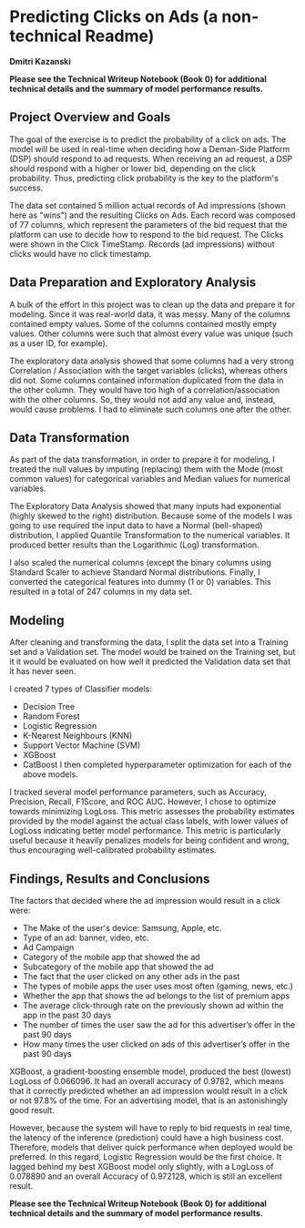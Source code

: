# Predicting Clicks on Ads (a non-technical Readme)

**Dmitri Kazanski**

**Please see the Technical Writeup Notebook (Book 0) for additional technical details and the summary of model performance results.**

## Project Overview and Goals

The goal of the exercise is to predict the probability of a click on ads. The model will be used in real-time when deciding how a Deman-Side Platform (DSP) should respond to ad requests. When receiving an ad request, a DSP should respond with a higher or lower bid, depending on the click probability. Thus, predicting click probability is the key to the platform's success.

The data set contained 5 million actual records of Ad impressions (shown here as "wins") and the resulting Clicks on Ads. Each record was composed of 77 columns, which represent the parameters of the bid request that the platform can use to decide how to respond to the bid request. The Clicks were shown in the Click TimeStamp. Records (ad impressions) without clicks would have no click timestamp.

## Data Preparation and Exploratory Analysis

A bulk of the effort in this project was to clean up the data and prepare it for modeling. Since it was real-world data, it was messy. Many of the columns contained empty values. Some of the columns contained mostly empty values. Other columns were such that almost every value was unique (such as a user ID, for example). 

The exploratory data analysis showed that some columns had a very strong Correlation / Association with the target variables (clicks), whereas others did not. Some columns contained information duplicated from the data in the other column. They would have too high of a correlation/association with the other columns. So, they would not add any value and, instead, would cause problems. I had to eliminate such columns one after the other.


## Data Transformation

As part of the data transformation, in order to prepare it for modeling, I treated the null values by imputing (replacing) them with the Mode (most common values) for categorical variables and Median values for numerical variables.

The Exploratory Data Analysis showed that many inputs had exponential (highly skewed to the right) distribution. Because some of the models I was going to use required the input data to have a Normal (bell-shaped) distribution, I applied Quantile Transformation to the numerical variables. It produced better results than the Logarithmic (Log) transformation.

I also scaled the numerical columns (except the binary columns using Standard Scaler to achieve Standard Normal distributions. Finally, I converted the categorical features into dummy (1 or 0) variables. This resulted in a total of 247 columns in my data set. 

## Modeling

After cleaning and transforming the data, I split the data set into a Training set and a Validation set. The model would be trained on the Training set, but it it would be evaluated on how well it predicted the Validation data set that it has never seen.

I created  7 types of Classifier models:
- Decision Tree
- Random Forest
- Logistic Regression
- K-Nearest Neighbours (KNN)
- Support Vector Machine (SVM)
- XGBoost
- CatBoost
I then completed hyperparameter optimization for each of the above models.

I tracked several model performance parameters, such as Accuracy, Precision, Recall, F1Score, and ROC AUC. However, I chose to optimize towards minimizing LogLoss. This metric assesses the probability estimates provided by the model against the actual class labels, with lower values of LogLoss indicating better model performance. This metric is particularly useful because it heavily penalizes models for being confident and wrong, thus encouraging well-calibrated probability estimates.

## Findings, Results and Conclusions

The factors that decided where the ad impression would result in a click were:
- The Make of the user's device: Samsung, Apple, etc.
- Type of an ad: banner, video, etc.
- Ad Campaign
- Category of the mobile app that showed the ad
- Subcategory of the mobile app that showed the ad
- The fact that the user clicked on any other ads in the past
- The types of mobile apps the user uses most often (gaming, news, etc.)
- Whether the app that shows the ad belongs to the list of premium apps
- The average click-through rate on the previously shown ad within the app in the past 30 days
- The number of times the user saw the ad for this advertiser’s offer in the past 90 days
- How many times the user clicked on ads of this advertiser’s offer in the past 90 days

XGBoost, a gradient-boosting ensemble model, produced the best (lowest) LogLoss of 0.066096. It had an overall accuracy of 0.9782, which means that it correctly predicted whether an ad impression would result in a click or not 97.8% of the time. For an advertising model, that is an astonishingly good result.

However, because the system will have to reply to bid requests in real time, the latency of the inference (prediction) could have a high business cost. Therefore, models that deliver quick performance when deployed would be preferred. In this regard, Logistic Regression would be the first choice. It lagged behind my best XGBoost model only slightly, with a LogLoss of 0.078890 and an overall Accuracy of 0.972128, which is still an excellent result.


**Please see the Technical Writeup Notebook (Book 0) for additional technical details and the summary of model performance results.**


```python

```
